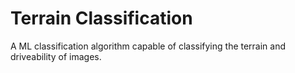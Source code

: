 # Terrain Classification
A ML classification algorithm capable of classifying the terrain and driveability of images.
